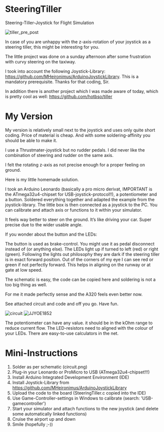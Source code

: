 # SteeringTiller
Steering-Tiller-Joystick for Flight Simulation

![tiller_pre_post](https://user-images.githubusercontent.com/49068518/112165144-c47dfb00-8bee-11eb-9722-5a75712c00c4.png)

In case of you are unhappy with the z-axis-rotation of your joystick as a steering tiller, this might be interesting for you.

The little project was done on a sunday afternoon after some frustration with curvy steering on the taxiway.

I took into account the following Joystick-Library: https://github.com/MHeironimus/ArduinoJoystickLibrary.
This is a mandatory prerequisite. Thanks for that coding, Sir.

In addition there is another project which I was made aware of today, which is pretty cool as well: https://github.com/hotbso/tiller

# My Version
My version is relatively small next to the joystick and uses only quite short coding. Price of material is cheap. And with some soldering-affinity you should be able to make it.

I use a Thrustmater-joystick but no rudder pedals. I did never like the combination of steering and rudder on the same axis.

I felt the rotating z-axis as not precise enough for a proper feeling on ground.

Here is my little homemade solution.

I took an Arduino Leonardo (basically a pro micro derivat, IMPORTANT is the ATmega32u4-chipset for USB-joystick-protocol!!), a potentiometer and a button. Soldered everything together and adapted the example from the joystick-library. The little box is then connected as a joystick to the PC. You can calibrate and attach axis or functions to it within your simulator.

It feels way better to steer on the ground. It’s like driving your car. Super precise due to the wider usable angle.

If you wonder about the button and the LEDs:

The button is used as brake-control. You might use it as pedal disconnect instead of (or anything else).
The LEDs light up if turned to left (red) or right (green). Following the lights out philosophy they are dark if the steering tiller is in exact forward position. Out of the corners of my eye I can see red or green if not perfectly forward. This helps in aligning on the runway or at gate at low speed.

The schematic is easy, the code can be copied here and soldering is not a too big thing as well.

For me it made perfectly sense and the A320 feels even better now.

See attached circuit and code and off you go.
Have fun.

![circuit](https://user-images.githubusercontent.com/49068518/112126673-faa68500-8bc4-11eb-9324-812d3a93325c.png)
![JJYOE1852](https://user-images.githubusercontent.com/49068518/112165198-cfd12680-8bee-11eb-8c25-5cdaf3532252.JPG)

The potentiometer can have any value. it should be in the kOhm range to reduce current flow.
The LED-resistors need to aligned with the colour of your LEDs. There are easy-to-use calculators in the net.

# Mini-Instructions

1. Solder as per schematic (circuit.png)
2. Plug-in your Leonardo or ProMicro to USB (ATmega32u4-chipset!!!)
3. Install Arduino Integrated Development Environment (IDE)
4. Install Joystick-Library from https://github.com/MHeironimus/ArduinoJoystickLibrary
5. Upload the code to the board (SteeringTiller.c copied into the IDE)
6. Use Game-Controller-settings in Windows to calibrate (search: 'USB-gamecontroller')
7. Start your simulator and attach functions to the new joystick (and delete some automatically linked functions)
8. Cruise the airport up and down
9. Smile (hopefully ;-))
